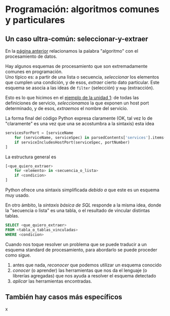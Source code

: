 # Programación: algoritmos comunes y particulares

## Un caso ultra-común: seleccionar-y-extraer
En la [página anterior](./algoritmo-filosofia.md) relacionamos la palabra "algoritmo" con el procesamiento de datos.

Hay algunos esquemas de procesamiento que son extremadamente comunes en programación.  
Uno típico es: a partir de una lista o secuencia, _seleccionar_ los elementos que cumplen una condición, y de esos, _extraer_ cierto dato particular. Este esquema se asocia a las ideas de `filter` (selección) y `map` (extracción).

Esto es lo que hicimos en el [ejemplo de la unidad 1](../programacion-a-desarrollo/programar-y-desarrollar-ejemplo-apendice.md): de todas las definiciones de servicio, _seleccionamos_ la que exponen un host port determinado, y de esos, _extraemos_ el nombre del servicio. 

La forma final del código Python expresa claramente (OK, tal vez lo de "claramente" es una vez que una se acostumbra a la sintaxis) esta idea
``` python
servicesForPort = [serviceName 
    for (serviceName, serviceSpec) in parsedContents['services'].items()
    if serviceIncludesHostPort(serviceSpec, portNumber)
]
```
La estructura general es
``` python
[<que_quiero_extraer>
    for <elemento> in <secuencia_o_lista>
    if <condicion>
]
```
Python ofrece una sintaxis simplificada _debido a_ que este es un esquema muy usado.

En otro ámbito, la _sintaxis básica de SQL_ responde a la misma idea, donde la "secuencia o lista" es una tabla, o el resultado de vincular distintas tablas.
``` sql
SELECT <que_quiero_extraer>
FROM <tabla_o_tablas_vinculadas>
WHERE <condicion>
```

Cuando nos toque resolver un problema que se puede traducir a un esquema standard de procesamiento, para abordarlo se puede proceder como sigue.
1. antes que nada, _reconocer_ que podemos utilizar un esquema conocido
1. _conocer_ (o aprender) las herramientas que nos da el lenguaje (o librerías agregadas) que nos ayuda a resolver el esquema detectado
1. _aplicar_ las herramientas encontradas.


## También hay casos más específicos
x